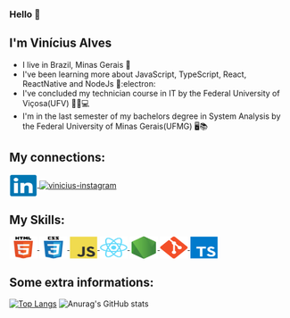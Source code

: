 ### Hello 👋
## I'm Vinícius Alves
 - I live in Brazil, Minas Gerais :small_red_triangle:
 - I've been learning more about JavaScript, TypeScript, React, ReactNative and NodeJs :rocket::electron:
 - I've concluded my technician course in IT by the Federal University of Viçosa(UFV) :man_student::computer:
 - I'm in the last semester of my bachelors degree in System Analysis by the Federal University of Minas Gerais(UFMG) :desktop_computer::books:
 
## My connections:
<a href="https://www.linkedin.com/in/viniciusalvesdefaria/" target="_blank">
<img align="center" alt="vinicius-linkedin" height="40" width="50" src="https://raw.githubusercontent.com/devicons/devicon/master/icons/linkedin/linkedin-original.svg" style="max-width:100%;">
</a>
<a href="https://www.instagram.com/viniciusfariaresende/" target="_blank">
<img align="center" alt="vinicius-instagram" height="40" width="40" src="https://cdn-icons-png.flaticon.com/512/174/174855.png" style="max-width:100%;">
</a>

## My Skills:
<a href="https://www.w3.org/html/" target="_blank">
<img align="center" alt="HTML5" height="40" width="50" src="https://raw.githubusercontent.com/devicons/devicon/master/icons/html5/html5-original-wordmark.svg" style="max-width:100%;"></img>
</a>
<a href="https://www.w3.org/Style/CSS/" target="_blank">
<img align="center" alt="CSS3" height="40" width="50" src="https://raw.githubusercontent.com/devicons/devicon/master/icons/css3/css3-original-wordmark.svg" style="max-width:100%;"></img>
</a>
<a href="https://www.javascript.com/" target="_blank">
<img align="center" alt="JavaScript" height="40" width="50" src="https://raw.githubusercontent.com/devicons/devicon/master/icons/javascript/javascript-original.svg" style="max-width:100%;"></img>
</a>
<a href="https://reactjs.org/" target="_blank">
<img align="center" alt="React" height="40" width="50" src="https://raw.githubusercontent.com/devicons/devicon/master/icons/react/react-original.svg" style="max-width:100%;">
</a>
<a href="https://nodejs.org/en/" target="_blank">
<img align="center" alt="NodeJS" height="40" width="50" src="https://raw.githubusercontent.com/devicons/devicon/master/icons/nodejs/nodejs-original.svg" style="max-width:100%;"></img>
 </a>
<a href="https://git-scm.com/" target="_blank">
<img align="center" alt="GIT" height="40" width="50" src="https://raw.githubusercontent.com/devicons/devicon/master/icons/git/git-original.svg" style="max-width:100%;"></img>
</a>
<a href="https://www.typescriptlang.org/" target="_blank">
<img align="center" alt="TypeScript" height="40" width="50" src="https://raw.githubusercontent.com/devicons/devicon/master/icons/typescript/typescript-original.svg" style="max-width:100%;"></img>
</a>

## Some extra informations: 
[![Top Langs](https://github-readme-stats.vercel.app/api/top-langs/?username=ViniciusResende)](https://github.com/ViniciusResende/github-readme-stats)
![Anurag's GitHub stats](https://github-readme-stats.vercel.app/api?username=ViniciusResende&show_icons=true&theme=radical)
<!--
**ViniciusResende/ViniciusResende** is a ✨ _special_ ✨ repository because its `README.md` (this file) appears on your GitHub profile.

Here are some ideas to get you started:

- 🔭 I’m currently working on ...
- 🌱 I’m currently learning ...
- 👯 I’m looking to collaborate on ...
- 🤔 I’m looking for help with ...
- 💬 Ask me about ...
- 📫 How to reach me: ...
- 😄 Pronouns: ...
- ⚡ Fun fact: ...
-->
